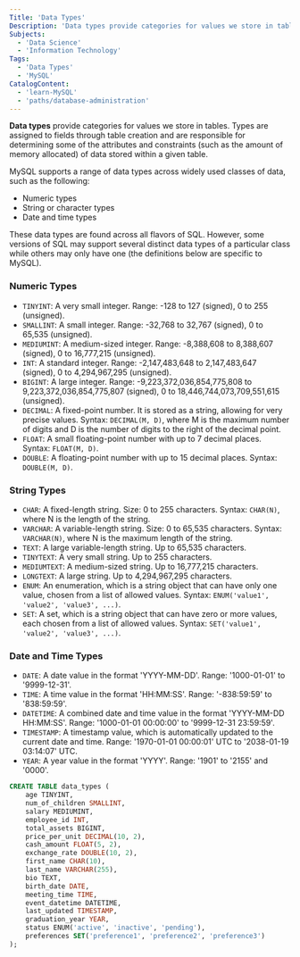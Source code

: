 ```yaml
---
Title: 'Data Types'
Description: 'Data types provide categories for values we store in tables.'
Subjects:
  - 'Data Science'
  - 'Information Technology'
Tags:
  - 'Data Types'
  - 'MySQL'
CatalogContent:
  - 'learn-MySQL'
  - 'paths/database-administration'
---
```


**Data types** provide categories for values we store in tables. Types are assigned to fields through table creation and are responsible for determining some of the attributes and constraints (such as the amount of memory allocated) of data stored within a given table.

MySQL supports a range of data types across widely used classes of data, such as the following:

- Numeric types
- String or character types
- Date and time types

These data types are found across all flavors of SQL. However, some versions of SQL may support several distinct data types of a particular class while others may only have one (the definitions below are specific to MySQL).

### Numeric Types

- `TINYINT`: A very small integer. Range: -128 to 127 (signed), 0 to 255 (unsigned).
- `SMALLINT`: A small integer. Range: -32,768 to 32,767 (signed), 0 to 65,535 (unsigned).
- `MEDIUMINT`: A medium-sized integer. Range: -8,388,608 to 8,388,607 (signed), 0 to 16,777,215 (unsigned).
- `INT`: A standard integer. Range: -2,147,483,648 to 2,147,483,647 (signed), 0 to 4,294,967,295 (unsigned).
- `BIGINT`: A large integer. Range: -9,223,372,036,854,775,808 to 9,223,372,036,854,775,807 (signed), 0 to 18,446,744,073,709,551,615 (unsigned).
- `DECIMAL`: A fixed-point number. It is stored as a string, allowing for very precise values. Syntax: `DECIMAL(M, D)`, where M is the maximum number of digits and D is the number of digits to the right of the decimal point.
- `FLOAT`: A small floating-point number with up to 7 decimal places. Syntax: `FLOAT(M, D)`.
- `DOUBLE`: A floating-point number with up to 15 decimal places. Syntax: `DOUBLE(M, D)`.

### String Types

- `CHAR`: A fixed-length string. Size: 0 to 255 characters. Syntax: `CHAR(N)`, where N is the length of the string.
- `VARCHAR`: A variable-length string. Size: 0 to 65,535 characters. Syntax: `VARCHAR(N)`, where N is the maximum length of the string.
- `TEXT`: A large variable-length string. Up to 65,535 characters.
- `TINYTEXT`: A very small string. Up to 255 characters.
- `MEDIUMTEXT`: A medium-sized string. Up to 16,777,215 characters.
- `LONGTEXT`: A large string. Up to 4,294,967,295 characters.
- `ENUM`: An enumeration, which is a string object that can have only one value, chosen from a list of allowed values. Syntax: `ENUM('value1', 'value2', 'value3', ...)`.
- `SET`: A set, which is a string object that can have zero or more values, each chosen from a list of allowed values. Syntax: `SET('value1', 'value2', 'value3', ...)`.

### Date and Time Types

- `DATE`: A date value in the format 'YYYY-MM-DD'. Range: '1000-01-01' to '9999-12-31'.
- `TIME`: A time value in the format 'HH:MM:SS'. Range: '-838:59:59' to '838:59:59'.
- `DATETIME`: A combined date and time value in the format 'YYYY-MM-DD HH:MM:SS'. Range: '1000-01-01 00:00:00' to '9999-12-31 23:59:59'.
- `TIMESTAMP`: A timestamp value, which is automatically updated to the current date and time. Range: '1970-01-01 00:00:01' UTC to '2038-01-19 03:14:07' UTC.
- `YEAR`: A year value in the format 'YYYY'. Range: '1901' to '2155' and '0000'.

```sql
CREATE TABLE data_types (
    age TINYINT,
    num_of_children SMALLINT,
    salary MEDIUMINT,
    employee_id INT,
    total_assets BIGINT,
    price_per_unit DECIMAL(10, 2),
    cash_amount FLOAT(5, 2),
    exchange_rate DOUBLE(10, 2),
    first_name CHAR(10),
    last_name VARCHAR(255),
    bio TEXT,
    birth_date DATE,
    meeting_time TIME,
    event_datetime DATETIME,
    last_updated TIMESTAMP,
    graduation_year YEAR,
    status ENUM('active', 'inactive', 'pending'),
    preferences SET('preference1', 'preference2', 'preference3')
);
```
